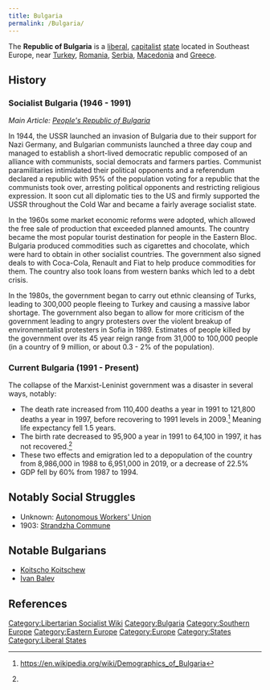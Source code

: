 ```yaml
---
title: Bulgaria
permalink: /Bulgaria/
---
```


The **Republic of Bulgaria** is a [liberal](Liberalism "wikilink"),
[capitalist](Capitalism "wikilink") [state](List_of_States "wikilink")
located in Southeast Europe, near [Turkey](Turkey "wikilink"),
[Romania](Romania "wikilink"), [Serbia](Serbia "wikilink"),
[Macedonia](Macedonia "wikilink") and [Greece](Greece "wikilink").

## History

### Socialist Bulgaria (1946 - 1991)

*Main Article: [People's Republic of
Bulgaria](People's_Republic_of_Bulgaria "wikilink")*

In 1944, the USSR launched an invasion of Bulgaria due to their support
for Nazi Germany, and Bulgarian communists launched a three day coup and
managed to establish a short-lived democratic republic composed of an
alliance with communists, social democrats and farmers parties.
Communist paramilitaries intimidated their political opponents and a
referendum declared a republic with 95% of the population voting for a
republic that the communists took over, arresting political opponents
and restricting religious expression. It soon cut all diplomatic ties to
the US and firmly supported the USSR throughout the Cold War and became
a fairly average socialist state.

In the 1960s some market economic reforms were adopted, which allowed
the free sale of production that exceeded planned amounts. The country
became the most popular tourist destination for people in the Eastern
Bloc. Bulgaria produced commodities such as cigarettes and chocolate,
which were hard to obtain in other socialist countries. The government
also signed deals to with Coca-Cola, Renault and Fiat to help produce
commodities for them. The country also took loans from western banks
which led to a debt crisis.

In the 1980s, the government began to carry out ethnic cleansing of
Turks, leading to 300,000 people fleeing to Turkey and causing a massive
labor shortage. The government also began to allow for more criticism of
the government leading to angry protesters over the violent breakup of
environmentalist protesters in Sofia in 1989. Estimates of people killed
by the government over its 45 year reign range from 31,000 to 100,000
people (in a country of 9 million, or about 0.3 - 2% of the population).

### Current Bulgaria (1991 - Present)

The collapse of the Marxist-Leninist government was a disaster in
several ways, notably:

- The death rate increased from 110,400 deaths a year in 1991 to 121,800
  deaths a year in 1997, before recovering to 1991 levels in 2009.[^1]
  Meaning life expectancy fell 1.5 years.
- The birth rate decreased to 95,900 a year in 1991 to 64,100 in 1997,
  it has not recovered.[^2]
- These two effects and emigration led to a depopulation of the country
  from 8,986,000 in 1988 to 6,951,000 in 2019, or a decrease of 22.5%
- GDP fell by 60% from 1987 to 1994.

## Notably Social Struggles

- Unknown: [Autonomous Workers'
  Union](Autonomous_Workers'_Union_(Bulgaria) "wikilink")
- 1903: [Strandzha Commune](Strandzha_Commune "wikilink")

## Notable Bulgarians

- [Koitscho Koitschew](Koitscho_Koitschew "wikilink")
- [Ivan Balev](Ivan_Balev "wikilink")

## References

<references />

[Category:Libertarian Socialist
Wiki](Category:Libertarian_Socialist_Wiki "wikilink")
[Category:Bulgaria](Category:Bulgaria "wikilink") [Category:Southern
Europe](Category:Southern_Europe "wikilink") [Category:Eastern
Europe](Category:Eastern_Europe "wikilink")
[Category:Europe](Category:Europe "wikilink")
[Category:States](Category:States "wikilink") [Category:Liberal
States](Category:Liberal_States "wikilink")

[^1]: <https://en.wikipedia.org/wiki/Demographics_of_Bulgaria>

[^2]: